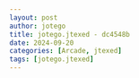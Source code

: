 ```yaml
---
layout: post
author: jotego
title: jotego.jtexed - dc4548b
date: 2024-09-20
categories: [Arcade, jtexed]
tags: [jotego.jtexed]
---
```


